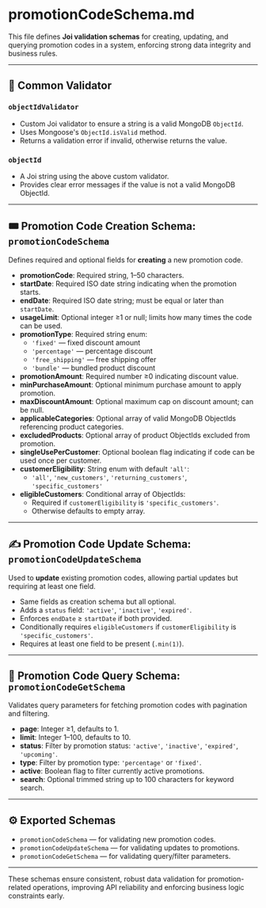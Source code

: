 # promotionCodeSchema.md

This file defines **Joi validation schemas** for creating, updating, and querying promotion codes in a system, enforcing strong data integrity and business rules.

---

## 🧩 Common Validator

### `objectIdValidator`
- Custom Joi validator to ensure a string is a valid MongoDB `ObjectId`.
- Uses Mongoose's `ObjectId.isValid` method.
- Returns a validation error if invalid, otherwise returns the value.

### `objectId`
- A Joi string using the above custom validator.
- Provides clear error messages if the value is not a valid MongoDB ObjectId.

---

## 🎟 Promotion Code Creation Schema: `promotionCodeSchema`

Defines required and optional fields for **creating** a new promotion code.

- **promotionCode**: Required string, 1–50 characters.
- **startDate**: Required ISO date string indicating when the promotion starts.
- **endDate**: Required ISO date string; must be equal or later than `startDate`.
- **usageLimit**: Optional integer ≥1 or null; limits how many times the code can be used.
- **promotionType**: Required string enum:
  - `'fixed'` — fixed discount amount
  - `'percentage'` — percentage discount
  - `'free_shipping'` — free shipping offer
  - `'bundle'` — bundled product discount
- **promotionAmount**: Required number ≥0 indicating discount value.
- **minPurchaseAmount**: Optional minimum purchase amount to apply promotion.
- **maxDiscountAmount**: Optional maximum cap on discount amount; can be null.
- **applicableCategories**: Optional array of valid MongoDB ObjectIds referencing product categories.
- **excludedProducts**: Optional array of product ObjectIds excluded from promotion.
- **singleUsePerCustomer**: Optional boolean flag indicating if code can be used once per customer.
- **customerEligibility**: String enum with default `'all'`:
  - `'all'`, `'new_customers'`, `'returning_customers'`, `'specific_customers'`
- **eligibleCustomers**: Conditional array of ObjectIds:
  - Required if `customerEligibility` is `'specific_customers'`.
  - Otherwise defaults to empty array.

---

## ✍ Promotion Code Update Schema: `promotionCodeUpdateSchema`

Used to **update** existing promotion codes, allowing partial updates but requiring at least one field.

- Same fields as creation schema but all optional.
- Adds a `status` field: `'active'`, `'inactive'`, `'expired'`.
- Enforces `endDate` ≥ `startDate` if both provided.
- Conditionally requires `eligibleCustomers` if `customerEligibility` is `'specific_customers'`.
- Requires at least one field to be present (`.min(1)`).

---

## 🔎 Promotion Code Query Schema: `promotionCodeGetSchema`

Validates query parameters for fetching promotion codes with pagination and filtering.

- **page**: Integer ≥1, defaults to 1.
- **limit**: Integer 1–100, defaults to 10.
- **status**: Filter by promotion status: `'active'`, `'inactive'`, `'expired'`, `'upcoming'`.
- **type**: Filter by promotion type: `'percentage'` or `'fixed'`.
- **active**: Boolean flag to filter currently active promotions.
- **search**: Optional trimmed string up to 100 characters for keyword search.

---

## ⚙️ Exported Schemas

- `promotionCodeSchema` — for validating new promotion codes.
- `promotionCodeUpdateSchema` — for validating updates to promotions.
- `promotionCodeGetSchema` — for validating query/filter parameters.

---

These schemas ensure consistent, robust data validation for promotion-related operations, improving API reliability and enforcing business logic constraints early.
